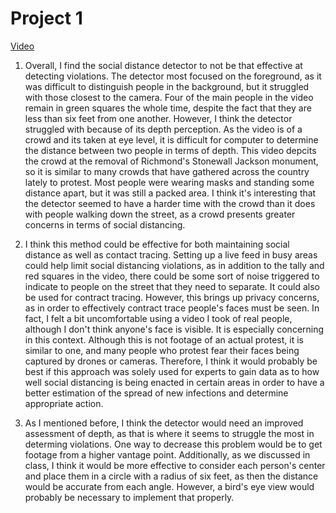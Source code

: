 # Project 1

[Video](https://youtu.be/nSrlrb7Pk4A) 

1. Overall, I find the social distance detector to not be that effective at detecting violations. The detector most focused on the foreground, as it was difficult to distinguish people in the background, but it struggled with those closest to the camera. Four of the main people in the video remain in green squares the whole time, despite the fact that they are less than six feet from one another. However, I think the detector struggled with because of its depth perception. As the video is of a crowd and its taken at eye level, it is difficult for computer to determine the distance between two people in terms of depth. This video depcits the crowd at the removal of Richmond's Stonewall Jackson monument, so it is similar to many crowds that have gathered across the country lately to protest. Most people were wearing masks and standing some distance apart, but it was still a packed area. I think it's interesting that the detector seemed to have a harder time with the crowd than it does with people walking down the street, as a crowd presents greater concerns in terms of social distancing.

2. I think this method could be effective for both maintaining social distance as well as contact tracing. Setting up a live feed in busy areas could help limit social distancing violations, as in addition to the tally and red squares in the video, there could be some sort of noise triggered to indicate to people on the street that they need to separate. It could also be used for contract tracing. However, this brings up privacy concerns, as in order to effectively contract trace people's faces must be seen. In fact, I felt a bit uncomfortable using a video I took of real people, although I don't think anyone's face is visible. It is especially concerning in this context. Although this is not footage of an actual protest, it is similar to one, and many people who protest fear their faces being captured by drones or cameras. Therefore, I think it would probably be best if this approach was solely used for experts to gain data as to how well social distancing is being enacted in certain areas in order to have a better estimation of the spread of new infections and determine appropriate action.

3. As I mentioned before, I think the detector would need an improved assessment of depth, as that is where it seems to struggle the most in determing violations. One way to decrease this problem would be to get footage from a higher vantage point. Additionally, as we discussed in class, I think it would be more effective to consider each person's center and place them in a circle with a radius of six feet, as then the distance would be accurate from each angle. However, a bird's eye view would probably be necessary to implement that properly. 
